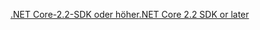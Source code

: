 [<span data-ttu-id="a01be-101">.NET Core-2.2-SDK oder höher</span><span class="sxs-lookup"><span data-stu-id="a01be-101">.NET Core 2.2 SDK or later</span></span>](https://www.microsoft.com/net/download/all)
